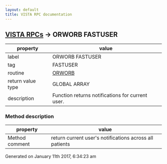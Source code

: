 ```yaml
---
layout: default
title: VISTA RPC documentation
---
```




## [VISTA RPCs](TableOfContent.md) &#8594; ORWORB FASTUSER 

 property | value 
--- | --- 
 label | ORWORB FASTUSER
 tag | FASTUSER
 routine | [ORWORB](http://code.osehra.org/dox/Routine_ORWORB_source.html)
 return value type | GLOBAL ARRAY
 description | Function returns notifications for current user.


### Method description

 property | value 
--- | --- 
 Method comment | return current user's notifications across all patients




Generated on January 11th 2017, 6:34:23 am